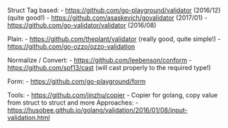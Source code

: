 Struct Tag based:
    - https://github.com/go-playground/validator (2016/12) (quite good!)
    - https://github.com/asaskevich/govalidator (2017/01)
    - https://github.com/go-validator/validator (2016/08)

Plain:
    - https://github.com/theplant/validator (really good, quite simple!)
    - https://github.com/go-ozzo/ozzo-validation


Normalize / Convert:
    - https://github.com/leebenson/conform
    - https://github.com/spf13/cast (will cast properly to the required type!)


Form:
    - https://github.com/go-playground/form


Tools:
    - https://github.com/jinzhu/copier - Copier for golang, copy value from struct to struct and more
Approaches:
    - https://husobee.github.io/golang/validation/2016/01/08/input-validation.html